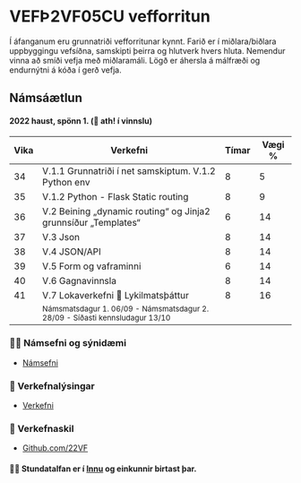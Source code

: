 # VEFÞ2VF05CU vefforritun
Í áfanganum eru grunnatriði vefforritunar kynnt. Farið er í miðlara/biðlara uppbyggingu vefsíðna, samskipti þeirra og hlutverk hvers hluta. Nemendur vinna að smíði vefja með miðlaramáli. Lögð er áhersla á málfræði og endurnýtni á kóða í gerð vefja.

## Námsáætlun 

#### 2022 haust, spönn 1. (👋 ath! í vinnslu)

| Vika  | Verkefni   | Tímar | Vægi % |
|---|---|---|---|
| 34  | V.1.1 Grunnatriði í net samskiptum. V.1.2 Python env | 8  | 5  |
| 35  | V.1.2 Python - Flask Static routing | 8  | 9  |
| 36  | V.2 Beining „dynamic routing“ og Jinja2 grunnsíður „Templates“ | 6  | 14  |
| 37  | V.3 Json | 8 | 14  |
| 38  | V.4 JSON/API | 8  | 14  |
| 39  | V.5 Form og vaframinni | 6 | 14  |
| 40  | V.6 Gagnavinnsla | 8 | 14  |
| 41  | V.7 Lokaverkefni :key: Lykilmatsþáttur | 8 | 16  |
|   | <sub> Námsmatsdagur 1. 06/09 - Námsmatsdagur 2. 28/09  - Síðasti kennsludagur  13/10 </sub>|  |   |


### 👩‍💻 Námsefni og sýnidæmi

* [Námsefni](https://github.com/vefthroun/namsefni/)

### 🧙 Verkefnalýsingar
* [Verkefni](https://github.com/vefthroun/Verkefni/)


### 🌈 Verkefnaskil

* [Github.com/22VF](https://github.com/22vf)

#### 🙋‍♀️ Stundatalfan er í [Innu](https://r.inna.is/) og einkunnir birtast þar.

<!--
Remember, you can do mighty things with the power of [Markdown](https://docs.github.com/github/writing-on-github/getting-started-with-writing-and-formatting-on-github/basic-writing-and-formatting-syntax)

-->

